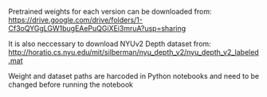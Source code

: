 Pretrained weights for each version can be downloaded from:
https://drive.google.com/drive/folders/1-Cf3oQYGgLGW1bugEAePuQGiXEi3mruA?usp=sharing

It is also neccessary to download NYUv2 Depth dataset from:
http://horatio.cs.nyu.edu/mit/silberman/nyu_depth_v2/nyu_depth_v2_labeled.mat

Weight and dataset paths are harcoded in Python notebooks and need to be changed before running the notebook